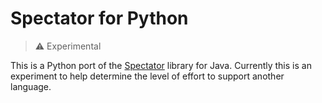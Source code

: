 
# Spectator for Python

> :warning: Experimental

This is a Python port of the [Spectator] library for Java. Currently this is an experiment
to help determine the level of effort to support another language.

[Spectator]: https://github.com/Netflix/spectator/
